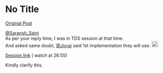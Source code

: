 # No Title

[Original Post](https://discourse.onlinedegree.iitm.ac.in/t/169029/177)

<p><a class="mention" href="/u/saransh_saini">@Saransh_Saini</a><br>
As per your reply time, I was in TDS session at that time.<br>
And asked same doubt, <a class="mention" href="/u/jivraj">@Jivraj</a> said 1st implementation they will use. <img src="https://emoji.discourse-cdn.com/google/sweat_smile.png?v=14" title=":sweat_smile:" class="emoji" alt=":sweat_smile:" loading="lazy" width="20" height="20"></p>
<p><a href="https://drive.google.com/file/d/1ftan66I-2BlfDzVkOfdQcyeTwEXZM8wD/view?usp=drivesdk" rel="noopener nofollow ugc">Session link</a> ( watch at 26:55)</p>
<p>Kindly clarify this.</p>